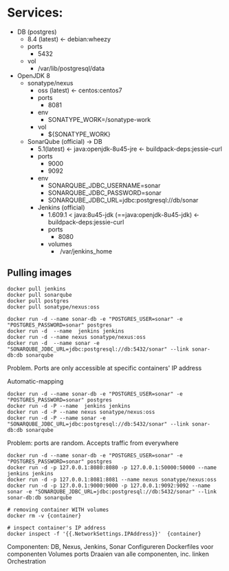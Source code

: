 # Services:

* DB (postgres)
  * 8.4 (latest) <- debian:wheezy
  * ports
    * 5432
  * vol
    * /var/lib/postgresql/data
* OpenJDK 8
  * sonatype/nexus 
    * oss (latest) <- centos:centos7
    * ports
      * 8081
    * env
      * SONATYPE_WORK=/sonatype-work
    * vol
      * ${SONATYPE_WORK}
  * SonarQube (official) -> DB
    * 5.1(latest) <- java:openjdk-8u45-jre <- buildpack-deps:jessie-curl
    * ports
      * 9000
      * 9092
    * env
      * SONARQUBE_JDBC_USERNAME=sonar
      * SONARQUBE_JDBC_PASSWORD=sonar
      * SONARQUBE_JDBC_URL=jdbc:postgresql://db/sonar
    * Jenkins (official)
      * 1.609.1 < java:8u45-jdk (==java:openjdk-8u45-jdk) <- buildpack-deps:jessie-curl
      * ports 
        * 8080
      * volumes
        *  /var/jenkins_home




## Pulling images ##
```
docker pull jenkins
docker pull sonarqube
docker pull postgres
docker pull sonatype/nexus:oss
```

```
docker run -d --name sonar-db -e "POSTGRES_USER=sonar" -e "POSTGRES_PASSWORD=sonar" postgres
docker run -d  --name  jenkins jenkins
docker run -d --name nexus sonatype/nexus:oss
docker run -d  --name sonar -e "SONARQUBE_JDBC_URL=jdbc:postgresql://db:5432/sonar" --link sonar-db:db sonarqube
```
Problem. Ports are only accessible at specific containers' IP address

Automatic-mapping

```
docker run -d --name sonar-db -e "POSTGRES_USER=sonar" -e "POSTGRES_PASSWORD=sonar" postgres
docker run -d -P --name  jenkins jenkins
docker run -d -P --name nexus sonatype/nexus:oss
docker run -d -P --name sonar -e "SONARQUBE_JDBC_URL=jdbc:postgresql://db:5432/sonar" --link sonar-db:db sonarqube
```
Problem:  ports are random. Accepts traffic from everywhere

```
docker run -d --name sonar-db -e "POSTGRES_USER=sonar" -e "POSTGRES_PASSWORD=sonar" postgres
docker run -d -p 127.0.0.1:8080:8080 -p 127.0.0.1:50000:50000 --name  jenkins jenkins
docker run -d -p 127.0.0.1:8081:8081 --name nexus sonatype/nexus:oss
docker run -d -p 127.0.0.1:9000:9000 -p 127.0.0.1:9092:9092 --name sonar -e "SONARQUBE_JDBC_URL=jdbc:postgresql://db:5432/sonar" --link sonar-db:db sonarqube
```



```
# removing container WITH volumes
docker rm -v {container}   

# inspect container's IP address
docker inspect -f '{{.NetworkSettings.IPAddress}}'  {container}
```




Componenten: DB, Nexus, Jenkins, Sonar
Configureren Dockerfiles voor componenten
Volumes
ports
Draaien van alle componenten, inc. linken
Orchestration

